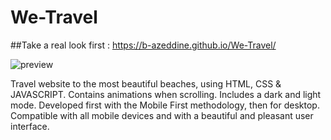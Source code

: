# We-Travel

##Take a real look first : https://b-azeddine.github.io/We-Travel/

![preview](https://github.com/B-azeddine/We-Travel/assets/74467756/f6031116-085c-4f32-b686-7d8987adb022)

Travel website to the most beautiful beaches, using HTML, CSS & JAVASCRIPT.
Contains animations when scrolling.
Includes a dark and light mode.
Developed first with the Mobile First methodology, then for desktop.
Compatible with all mobile devices and with a beautiful and pleasant user interface.
